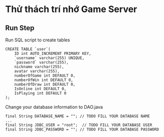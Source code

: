 # Thử thách trí nhớ Game Server

## Run Step

Run SQL script to create tables

```
CREATE TABLE `user`(
    ID int AUTO_INCREMENT PRIMARY KEY,
    `username` varchar(255) UNIQUE,
    `password` varchar(255),
    nickname varchar(255),
    avatar varchar(255),
    numberOfGame int DEFAULT 0,
    numberOfWin int DEFAULT 0,
    numberOfDraw int DEFAULT 0,
    IsOnline int DEFAULT 0,
    IsPlaying int DEFAULT 0
);

```
Change your database information to DAO.java
```
final String DATABASE_NAME = ""; // TODO FILL YOUR DATABASE NAME
...
final String JDBC_USER = "root";  // TODO FILL YOUR DATABASE USER
final String JDBC_PASSWORD = ""; // TODO FILL YOUR DATABASE PASSWORD
```
